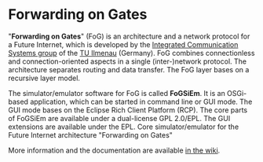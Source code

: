 Forwarding on Gates
===================

"**Forwarding on Gates**" (FoG) is an architecture and a network protocol for a Future Internet, which is developed by the [Integrated Communication Systems group](http://www.tu-ilmenau.de/en/integrated-communication-systems-group/) of the [TU Ilmenau](http://www.tu-ilmenau.de/en/international/) (Germany). FoG combines connectionless and connection-oriented aspects in a single (inter-)network protocol. The architecture separates routing and data transfer. The FoG layer bases on a recursive layer model.

The simulator/emulator software for FoG is called **FoGSiEm**. It is an OSGi-based application, which can be started in command line or GUI mode. The GUI mode bases on the Eclipse Rich Client Platform (RCP). The core parts of FoGSiEm are available under a dual-license GPL 2.0/EPL. The GUI extensions are available under the EPL.
Core simulator/emulator for the Future Internet architecture "Forwarding on Gates"

More information and the documentation are available [in the wiki](fog/wiki/).
